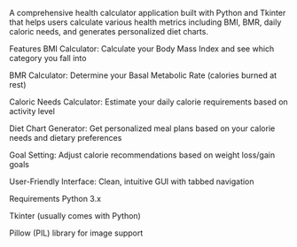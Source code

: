 A comprehensive health calculator application built with Python and Tkinter that helps users calculate various health metrics including BMI, BMR, daily caloric needs, and generates personalized diet charts.

Features
BMI Calculator: Calculate your Body Mass Index and see which category you fall into

BMR Calculator: Determine your Basal Metabolic Rate (calories burned at rest)

Caloric Needs Calculator: Estimate your daily calorie requirements based on activity level

Diet Chart Generator: Get personalized meal plans based on your calorie needs and dietary preferences

Goal Setting: Adjust calorie recommendations based on weight loss/gain goals

User-Friendly Interface: Clean, intuitive GUI with tabbed navigation

Requirements
Python 3.x

Tkinter (usually comes with Python)

Pillow (PIL) library for image support
